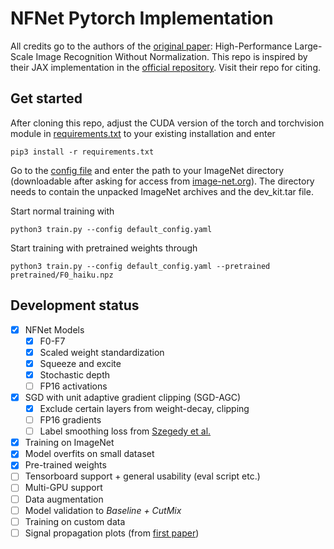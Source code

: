 # NFNet Pytorch Implementation

All credits go to the authors of the [original paper](https://arxiv.org/abs/2102.06171): High-Performance Large-Scale Image Recognition Without Normalization. This repo is inspired by their JAX implementation in the [official repository](https://github.com/deepmind/deepmind-research/blob/master/nfnets/). Visit their repo for citing.

## Get started
After cloning this repo, adjust the CUDA version of the torch and torchvision module in [requirements.txt](requirements.txt) to your existing installation and enter
```
pip3 install -r requirements.txt
```
Go to the [config file](default_config.yaml) and enter the path to your ImageNet directory (downloadable after asking for access from [image-net.org](http://www.image-net.org/challenges/LSVRC/2012/downloads.php#images)).
The directory needs to contain the unpacked ImageNet archives and the dev_kit.tar file.

Start normal training with
```
python3 train.py --config default_config.yaml
```

Start training with pretrained weights through
```
python3 train.py --config default_config.yaml --pretrained pretrained/F0_haiku.npz
```


## Development status

- [x] NFNet Models
  - [x] F0-F7
  - [x] Scaled weight standardization
  - [x] Squeeze and excite
  - [x] Stochastic depth
  - [ ] FP16 activations
- [x] SGD with unit adaptive gradient clipping (SGD-AGC)
  - [x] Exclude certain layers from weight-decay, clipping
  - [ ] FP16 gradients
  - [ ] Label smoothing loss from [Szegedy et al.](https://arxiv.org/abs/1512.00567)
- [x] Training on ImageNet
- [x] Model overfits on small dataset
- [x] Pre-trained weights 
- [ ] Tensorboard support + general usability (eval script etc.)
- [ ] Multi-GPU support
- [ ] Data augmentation
- [ ] Model validation to _Baseline + CutMix_ 
- [ ] Training on custom data
- [ ] Signal propagation plots (from [first paper](https://arxiv.org/abs/2101.08692))
